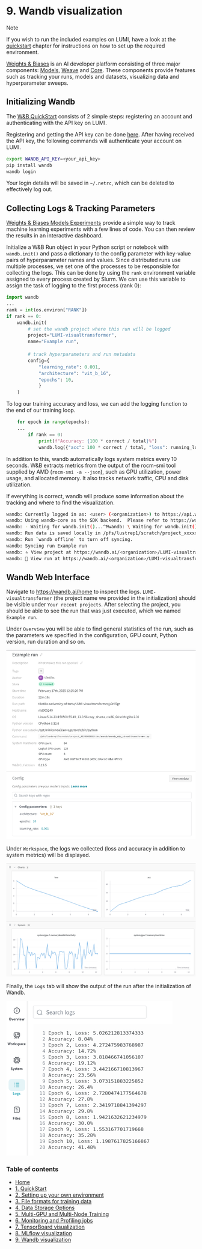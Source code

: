# 9. Wandb visualization

> [!NOTE]  
> If you wish to run the included examples on LUMI, have a look at the [quickstart](https://github.com/Lumi-supercomputer/LUMI-AI-Guide/tree/main/1-quickstart#readme) chapter for instructions on how to set up the required environment.

[Weights & Biases](https://docs.wandb.ai/) is an AI developer platform consisting of three major components: [Models](https://docs.wandb.ai/guides/models/), [Weave](https://wandb.github.io/weave/) and [Core](https://docs.wandb.ai/guides/core/). These components provide features such as tracking your runs, models and datasets, visualizing data and hyperparameter sweeps.


## Initializing Wandb

The [W&B QuickStart](https://docs.wandb.ai/quickstart/) consists of 2 simple steps: registering an account and authenticating with the API key on LUMI.

Registering and getting the API key can be done [here](https://wandb.ai/authorize). After having received the API key, the following commands will authenticate your account on LUMI.

```bash
export WANDB_API_KEY=<your_api_key>
pip install wandb
wandb login
```

Your login details will be saved in `~/.netrc`, which can be deleted to effectively log out.

## Collecting Logs & Tracking Parameters

[Weights & Biases Models Experiments](https://docs.wandb.ai/guides/track/) provide a simple way to track machine learning experiments with a few lines of code. You can then review the results in an interactive dashboard.

Initialize a W&B Run object in your Python script or notebook with `wandb.init()` and pass a dictionary to the config parameter with key-value pairs of hyperparameter names and values. Since distributed runs use multiple processes, we set one of the processes to be responsible for collecting the logs. This can be done by using the `rank` environment variable assigned to every process created by Slurm. We can use this variable to assign the task of logging to the first process (rank 0):
```python
import wandb
...
rank = int(os.environ["RANK"])
if rank == 0:
    wandb.init(
        # set the wandb project where this run will be logged
        project="LUMI-visualtransformer",
        name="Example run",

        # track hyperparameters and run metadata
        config={
            "learning_rate": 0.001,
            "architecture": "vit_b_16",
            "epochs": 10,
            }
    )

```

To log our training accuracy and loss, we can add the logging function to the end of our training loop.

```python
    for epoch in range(epochs):
    ...
        if rank == 0:
            print(f"Accuracy: {100 * correct / total}%")
            wandb.log({"acc": 100 * correct / total, "loss": running_loss/len(train_loader)})
```

In addition to this, wandb automatically logs system metrics every 10 seconds. W&B extracts metrics from the output of the rocm-smi tool supplied by AMD (`rocm-smi -a --json`), such as GPU utilization, power usage, and allocated memory. It also tracks network traffic, CPU and disk utilization.

If everything is correct, wandb will produce some information about the tracking and where to find the visualization.
```bash
wandb: Currently logged in as: <user> (<organization>) to https://api.wandb.ai. Use `wandb login --relogin` to force relogin
wandb: Using wandb-core as the SDK backend.  Please refer to https://wandb.me/wandb-core for more information.
wandb: - Waiting for wandb.init()...^Mwandb: \ Waiting for wandb.init()...^Mwandb: Tracking run with wandb version 0.19.5
wandb: Run data is saved locally in /pfs/lustrep1/scratch/project_xxxxxxxxx/dir/wandb/wandb/run-20250217_125546-0ztzgx0x
wandb: Run `wandb offline` to turn off syncing.
wandb: Syncing run Example run
wandb: ⭐️ View project at https://wandb.ai/<organization>/LUMI-visualtransformer
wandb: 🚀 View run at https://wandb.ai/<organization>/LUMI-visualtransformer/runs/0ztzgx0x

```


## Wandb Web Interface

Navigate to https://wandb.ai/home to inspect the logs. `LUMI-visualtransformer` (the project name we provided in the initialization) should be visible under `Your recent projects`. After selecting the project, you should be able to see the run that was just executed, which we named `Example run`. 

Under `Overview` you will be able to find general statistics of the run, such as the parameters we specified in the configuration, GPU count, Python version, run duration and so on.

![Wandb Overview](../assets/images/wandb_overview.png)

Under `Workspace`, the logs we collected (loss and accuracy in addition to system metrics) will be displayed.

![Wandb Workspace](../assets/images/wandb_workspace.png)

Finally, the `Logs` tab will show the output of the run after the initialization of Wandb. 

![Wandb Logs](../assets/images/wandb_logs.png)

### Table of contents

- [Home](..#readme)
- [1. QuickStart](https://github.com/Lumi-supercomputer/LUMI-AI-Guide/tree/main/1-quickstart#readme)
- [2. Setting up your own environment](https://github.com/Lumi-supercomputer/LUMI-AI-Guide/tree/main/2-setting-up-environment#readme)
- [3. File formats for training data](https://github.com/Lumi-supercomputer/LUMI-AI-Guide/tree/main/3-file-formats#readme)
- [4. Data Storage Options](https://github.com/Lumi-supercomputer/LUMI-AI-Guide/tree/main/4-data-storage#readme)
- [5. Multi-GPU and Multi-Node Training](https://github.com/Lumi-supercomputer/LUMI-AI-Guide/tree/main/5-multi-gpu-and-node#readme)
- [6. Monitoring and Profiling jobs](https://github.com/Lumi-supercomputer/LUMI-AI-Guide/tree/main/6-monitoring-and-profiling#readme)
- [7. TensorBoard visualization](https://github.com/Lumi-supercomputer/LUMI-AI-Guide/tree/main/7-TensorBoard-visualization#readme)
- [8. MLflow visualization](https://github.com/Lumi-supercomputer/LUMI-AI-Guide/tree/main/8-MLflow-visualization#readme)
- [9. Wandb visualization](https://github.com/Lumi-supercomputer/LUMI-AI-Guide/tree/main/9-Wandb-visualization#readme)
